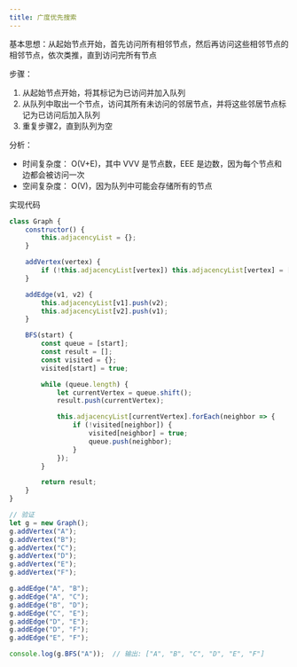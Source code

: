 ```yaml
---
title: 广度优先搜索
---
```

基本思想：从起始节点开始，首先访问所有相邻节点，然后再访问这些相邻节点的相邻节点，依次类推，直到访问完所有节点

步骤：

1. 从起始节点开始，将其标记为已访问并加入队列
2. 从队列中取出一个节点，访问其所有未访问的邻居节点，并将这些邻居节点标记为已访问后加入队列
3. 重复步骤2，直到队列为空

分析：

- 时间复杂度： O(V+E)，其中 VVV 是节点数，EEE 是边数，因为每个节点和边都会被访问一次
- 空间复杂度： O(V)，因为队列中可能会存储所有的节点

实现代码

```js
class Graph {
    constructor() {
        this.adjacencyList = {};
    }

    addVertex(vertex) {
        if (!this.adjacencyList[vertex]) this.adjacencyList[vertex] = [];
    }

    addEdge(v1, v2) {
        this.adjacencyList[v1].push(v2);
        this.adjacencyList[v2].push(v1);
    }

    BFS(start) {
        const queue = [start];
        const result = [];
        const visited = {};
        visited[start] = true;

        while (queue.length) {
            let currentVertex = queue.shift();
            result.push(currentVertex);

            this.adjacencyList[currentVertex].forEach(neighbor => {
                if (!visited[neighbor]) {
                    visited[neighbor] = true;
                    queue.push(neighbor);
                }
            });
        }

        return result;
    }
}

// 验证
let g = new Graph();
g.addVertex("A");
g.addVertex("B");
g.addVertex("C");
g.addVertex("D");
g.addVertex("E");
g.addVertex("F");

g.addEdge("A", "B");
g.addEdge("A", "C");
g.addEdge("B", "D");
g.addEdge("C", "E");
g.addEdge("D", "E");
g.addEdge("D", "F");
g.addEdge("E", "F");

console.log(g.BFS("A"));  // 输出: ["A", "B", "C", "D", "E", "F"]
```